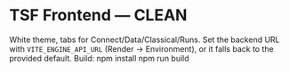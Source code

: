 # TSF Frontend — CLEAN
White theme, tabs for Connect/Data/Classical/Runs.
Set the backend URL with `VITE_ENGINE_API_URL` (Render → Environment), or it falls back to the provided default.
Build:
  npm install
  npm run build
